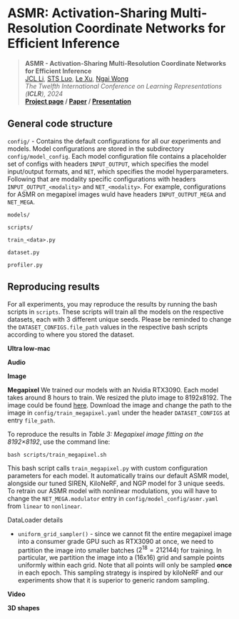 # ASMR: Activation-Sharing Multi-Resolution Coordinate Networks for Efficient Inference

> __ASMR - Activation-Sharing Multi-Resolution Coordinate Networks for Efficient Inference__  
> [JCL Li](https://www.linkedin.com/in/jason-chun-lok-li-0590b3166), [STS Luo](https://www.cs.toronto.edu/~stevenlts), [Le Xu](https://scholar.google.com/citations?user=3ZHoWOMAAAAJ&hl=zh-CN), [Ngai Wong](https://www.eee.hku.hk/~nwong)  
> _The Twelfth International Conference on Learning Representations (__ICLR__), 2024_  
> __[Project page](https://github.com/stevolopolis/asmr)&nbsp;/ [Paper](https://openreview.net/pdf?id=kMp8zCsXNb)&nbsp;/ [Presentation](https://drive.google.com/file/d/10MT_wnoEnvn4RJcQgpneV7TIXbLQqr8u/view?usp=sharing)__

## General code structure
`config/` - Contains the default configurations for all our experiments and models. Model configurations are stored in the subdirectory `config/model_config`. Each model configuration file contains a placeholder set of configs with headers `INPUT_OUTPUT`, which specifies the model input/output formats, and `NET`, which specifies the model hyperparameters. Following that are modality specific configurations with headers `INPUT_OUTPUT_<modality>` and `NET_<modality>`. For example, configurations for ASMR on megapixel images wuld have headers `INPUT_OUTPUT_MEGA` and `NET_MEGA`.

`models/`

`scripts/`

`train_<data>.py`

`dataset.py`

`profiler.py`

## Reproducing results
For all experiments, you may reproduce the results by running the bash scripts in `scripts`. These scripts will train all the models on the respective datasets, each with 3 different unique seeds. Please be reminded to change the `DATASET_CONFIGS.file_path` values in the respective bash scripts according to where you stored the dataset.

**Ultra low-mac**

**Audio**

**Image**

**Megapixel**
We trained our models with an Nvidia RTX3090. Each model takes around 8 hours to train. We resized the pluto image to 8192x8192. The image could be found [here](https://drive.google.com/file/d/1BUvsJXeoXqOJyrTf2hAQHd02r3vZvebu/view?usp=sharing). Download the image and change the path to the image in `config/train_megapixel.yaml` under the header `DATASET_CONFIGS` at entry `file_path`.

To reproduce the results in _Table 3: Megapixel image fitting on the 8192×8192_, use the command line:
```
bash scripts/train_megapixel.sh
```
This bash script calls `train_megapixel.py` with custom configuration parameters for each model. It automatically trains our default ASMR model, alongside our tuned SIREN, KiloNeRF, and NGP model for 3 unique seeds. To retrain our ASMR model with nonlinear modulations, you will have to change the `NET_MEGA.modulator` entry in `config/model_config/asmr.yaml` from `linear` to `nonlinear`.

DataLoader details
- `uniform_grid_sampler()` - since we cannot fit the entire megapixel image into a consumer grade GPU such as RTX3090 at once, we need to partition the image into smaller batches ($2^{18}=212144$) for training. In particular, we partition the image into a (16x16) grid and sample points uniformly within each grid. Note that all points will only be sampled __once__ in each epoch. This sampling strategy is inspired by kiloNeRF and our experiments show that it is superior to generic random sampling.

**Video**

**3D shapes**
